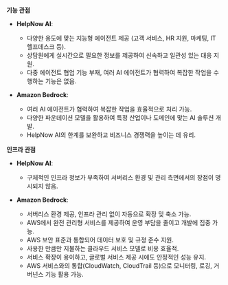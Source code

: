 **기능 관점**

- **HelpNow AI**:
  - 다양한 용도에 맞는 지능형 에이전트 제공 (고객 서비스, HR 지원, 마케팅, IT 헬프데스크 등).
  - 상담원에게 실시간으로 필요한 정보를 제공하여 신속하고 일관성 있는 대응 지원.
  - 다중 에이전트 협업 기능 부재, 여러 AI 에이전트가 협력하여 복잡한 작업을 수행하는 기능은 없음.

- **Amazon Bedrock**:
  - 여러 AI 에이전트가 협력하여 복잡한 작업을 효율적으로 처리 가능.
  - 다양한 파운데이션 모델을 활용하여 특정 산업이나 도메인에 맞는 AI 솔루션 개발.
  - HelpNow AI의 한계를 보완하고 비즈니스 경쟁력을 높이는 데 유리.

**인프라 관점**

- **HelpNow AI**:
  - 구체적인 인프라 정보가 부족하여 서버리스 환경 및 관리 측면에서의 장점이 명시되지 않음.

- **Amazon Bedrock**:
  - 서버리스 환경 제공, 인프라 관리 없이 자동으로 확장 및 축소 가능.
  - AWS에서 완전 관리형 서비스를 제공하여 운영 부담을 줄이고 개발에 집중 가능.
  - AWS 보안 표준과 통합되어 데이터 보호 및 규정 준수 지원.
  - 사용한 만큼만 지불하는 클라우드 서비스 모델로 비용 효율적.
  - 서비스 확장이 용이하고, 글로벌 서비스 제공 시에도 안정적인 성능 유지.
  - AWS 서비스와의 통합(CloudWatch, CloudTrail 등)으로 모니터링, 로깅, 거버넌스 기능 활용 가능.